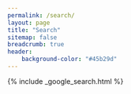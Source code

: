 ```yaml
---
permalink: /search/
layout: page
title: "Search"
sitemap: false
breadcrumb: true
header:
    background-color: "#45b29d"
---
```


{% include _google_search.html %}
